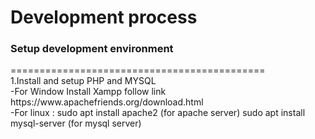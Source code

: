 <h1>Development process</h1>


<h3>Setup development environment</h3>
============================================
<br/>
1.Install and setup PHP and MYSQL
    <br/>
  -For Window Install Xampp follow link https://www.apachefriends.org/download.html
  <br/>
  -For linux :
      sudo apt install apache2 (for apache server)
      sudo apt install mysql-server (for mysql server)
